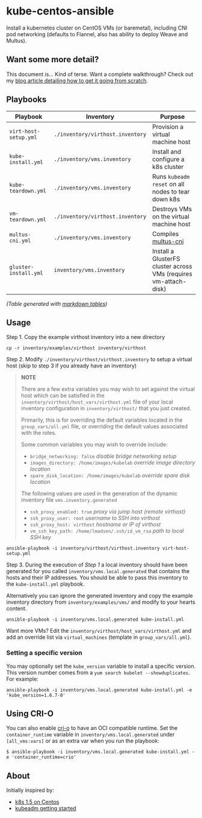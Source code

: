 # kube-centos-ansible

Install a kubernetes cluster on CentOS VMs (or baremetal), including CNI pod
networking (defaults to Flannel, also has ability to deploy Weave and Multus).

## Want some more detail?

This document is... Kind of terse. Want a complete walkthrough? Check out my
[blog article detailing how to get it going from scratch](http://dougbtv.com/nfvpe/2017/02/16/kubernetes-1.5-centos/).

## Playbooks

| Playbook              | Inventory                        | Purpose                                                          |
|-----------------------|----------------------------------|------------------------------------------------------------------|
| `virt-host-setup.yml` | `./inventory/virthost.inventory` | Provision a virtual machine host                                 |
| `kube-install.yml`    | `./inventory/vms.inventory`      | Install and configure a k8s cluster                              |
| `kube-teardown.yml`   | `./inventory/vms.inventory`      | Runs `kubeadm reset` on all nodes to tear down k8s               |
| `vm-teardown.yml`     | `./inventory/virthost.inventory` | Destroys VMs on the virtual machine host                         |
| `multus-cni.yml`      | `./inventory/vms.inventory`      | Compiles [multus-cni](https://github.com/Intel-Corp/multus-cni)  |
| `gluster-install.yml` | `inventory/vms.inventory`        | Install a GlusterFS cluster across VMs (requires vm-attach-disk) |


*(Table generated with [markdown tables](http://www.tablesgenerator.com/markdown_tables))*

## Usage

Step 1. Copy the example virthost inventory into a new directory

```
cp -r inventory/examples/virthost inventory/virthost
```

Step 2. Modify `./inventory/virthost/virthost.inventory` to setup a virtual
host (skip to step 3 if you already have an inventory)

> **NOTE**
>
> There are a few extra variables you may wish to set against the virtual host
> which can be satisfied in the `inventory/virthost/host_vars/virthost.yml`
> file of your local inventory configuration in `inventory/virthost/` that you
> just created.
>
> Primarily, this is for overriding the default variables located in the
> `group_vars/all.yml` file, or overriding the default values associated with
> the roles.
>
> Some common variables you may wish to override include:
>
> * `bridge_networking: false`  _disable bridge networking setup_
> * `images_directory: /home/images/kubelab`  _override image directory
>   location_
> * `spare_disk_location: /home/images/kubelab`  _override spare disk location_
>
> The following values are used in the generation of the dynamic inventory file
> `vms.inventory.generated`
>
> * `ssh_proxy_enabled: true`  _proxy via jump host (remote virthost)_
> * `ssh_proxy_user: root`  _username to SSH into virthost_
> * `ssh_proxy_host: virthost`  _hostname or IP of virthost_
> * `vm_ssh_key_path: /home/lmadsen/.ssh/id_vm_rsa`  _path to local SSH key_

```
ansible-playbook -i inventory/virthost/virthost.inventory virt-host-setup.yml
```

Step 3. During the execution of _Step 1_ a local inventory should have been
generated for you called `inventory/vms.local.generated` that contains the
hosts and their IP addresses. You should be able to pass this inventory to the
`kube-install.yml` playbook.

Alternatively you can ignore the generated inventory and copy the example
inventory directory from `inventory/examples/vms/` and modify to your hearts
content.

```
ansible-playbook -i inventory/vms.local.generated kube-install.yml
```


Want more VMs? Edit the `inventory/virthost/host_vars/virthost.yml` and add
an override list via `virtual_machines` (template in `group_vars/all.yml`).


### Setting a specific version

You may optionally set the `kube_version` variable to install a specific
version. This version number comes from a `yum search kubelet
--showduplicates`. For example:

```
ansible-playbook -i inventory/vms.local.generated kube-install.yml -e 'kube_version=1.6.7-0'
```

## Using CRI-O

You can also enable [cri-o](http://cri-o.io/) to have an OCI compatible
runtime. Set the `container_runtime` variable in
`inventory/vms.local.generated` under `[all_vms:vars]` or as an extra var when
you run the playbook:

```
$ ansible-playbook -i inventory/vms.local.generated kube-install.yml -e 'container_runtime=crio'
```

## About

Initially inspired by:

* [k8s 1.5 on Centos](http://linoxide.com/containers/setup-kubernetes-kubeadm-centos/)
* [kubeadm getting started](https://kubernetes.io/docs/getting-started-guides/kubeadm/)



